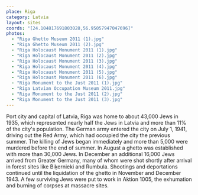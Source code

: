 ```yaml
---
place: Riga
category: Latvia
layout: sites
coords: "[24.104817691803028,56.95057947047696]"
photos:
  - "Riga Ghetto Museum 2011 (1).jpg"
  - "Riga Ghetto Museum 2011 (2).jpg"
  - "Riga Holocaust Monument 2011 (1).jpg"
  - "Riga Holocaust Monument 2011 (2).jpg"
  - "Riga Holocaust Monument 2011 (3).jpg"
  - "Riga Holocaust Monument 2011 (4).jpg"
  - "Riga Holocaust Monument 2011 (5).jpg"
  - "Riga Holocaust Monument 2011 (6).jpg"
  - "Riga Monument to the Just 2011 (1).jpg"
  - "Riga Latvian Occupation Museum 2011.jpg"
  - "Riga Monument to the Just 2011 (2).jpg"
  - "Riga Monument to the Just 2011 (3).jpg"
---
```

Port city and capital of Latvia, Riga was home to about 43,000 Jews in 1935, which represented nearly half the Jews in Latvia and more than 11% of the city's population. The German army entered the city on July 1, 1941, driving out the Red Army, which had occupied the city the previous summer. The killing of Jews began immediately and more than 5,000 were murdered before the end of summer. In August a ghetto was established with more than 30,000 Jews. In December an additional 16,000 Jews arrived from Greater Germany, many of whom were shot shortly after arrival in forest sites like Biķernieki and Rumbula. Shootings and deportations continued until the liquidation of the ghetto in November and December 1943. A few surviving Jews were put to work in Aktion 1005, the exhumation and burning of corpses at massacre sites.